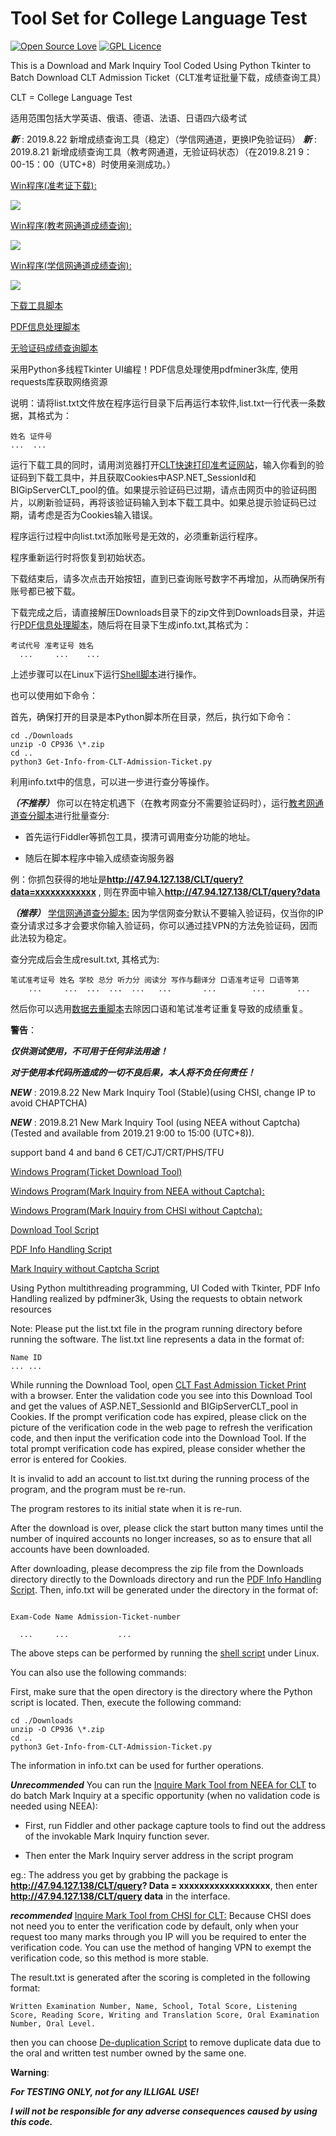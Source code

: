 # Tool Set for College Language Test

[![Open Source Love](https://badges.frapsoft.com/os/v1/open-source.svg?v=103)](https://github.com/ellerbrock/open-source-badges/)
[![GPL Licence](https://badges.frapsoft.com/os/gpl/gpl.svg?v=103)](https://opensource.org/licenses/GPL-3.0/)

This is a Download and Mark Inquiry Tool Coded Using Python Tkinter to Batch Download CLT Admission Ticket（CLT准考证批量下载，成绩查询工具）

CLT = College Language Test

适用范围包括大学英语、俄语、德语、法语、日语四六级考试

***新*** : 2019.8.22 新增成绩查询工具（稳定）（学信网通道，更换IP免验证码）
***新*** : 2019.8.21 新增成绩查询工具（教考网通道，无验证码状态）（在2019.8.21 9：00-15：00（UTC+8）时使用亲测成功。）

[Win程序(准考证下载):](Download-Tools-for-CLT-Admission-Ticket.exe) 

![](screenshoot.JPG) 

[Win程序(教考网通道成绩查询):](Inquire-Mark-Tool-from-NEEA-for-CLT.exe) 

![](screenshoot1.JPG)

[Win程序(学信网通道成绩查询):](Inquire-Mark-Tool-from-CHSI-for-CLT.exe) 

![](screenshoot2.JPG)

[下载工具脚本](Download-Tools-for-CLT-Admission-Ticket.py)

[PDF信息处理脚本](Get-Info-from-CLT-Admission-Ticket.py)

[无验证码成绩查询脚本](Inquire-Mark-Tool-for-CLT.py)

采用Python多线程Tkinter UI编程！PDF信息处理使用pdfminer3k库, 使用requests库获取网络资源

说明：请将list.txt文件放在程序运行目录下后再运行本软件,list.txt一行代表一条数据，其格式为：

```text
姓名 证件号
...  ...
```

运行下载工具的同时，请用浏览器打开[CLT快速打印准考证网站](http://CLT.etest.net.cn/Home/QuickPrintTestTicket)，输入你看到的验证码到下载工具中，并且获取Cookies中ASP.NET_SessionId和BIGipServerCLT_pool的值。如果提示验证码已过期，请点击网页中的验证码图片，以刷新验证码，再将该验证码输入到本下载工具中。如果总提示验证码已过期，请考虑是否为Cookies输入错误。

程序运行过程中向list.txt添加账号是无效的，必须重新运行程序。

程序重新运行时将恢复到初始状态。

下载结束后，请多次点击开始按钮，直到已查询账号数字不再增加，从而确保所有账号都已被下载。

下载完成之后，请直接解压Downloads目录下的zip文件到Downloads目录，并运行[PDF信息处理脚本](Get-Info-from-CLT-Admission-Ticket.py)，随后将在目录下生成info.txt,其格式为：

```text
考试代号 准考证号 姓名
  ...     ...    ...
```

上述步骤可以在Linux下运行[Shell脚本](Get-Info-from-CLT-Admission-Ticket.sh)进行操作。

也可以使用如下命令：

首先，确保打开的目录是本Python脚本所在目录，然后，执行如下命令：

```shell
cd ./Downloads
unzip -O CP936 \*.zip
cd ..
python3 Get-Info-from-CLT-Admission-Ticket.py
```

利用info.txt中的信息，可以进一步进行查分等操作。

***（不推荐）*** 你可以在特定机遇下（在教考网查分不需要验证码时），运行[教考网通道查分脚本](Inquire-Mark-Tool-from-NEEA-for-CLT.py)进行批量查分:

* 首先运行Fiddler等抓包工具，摸清可调用查分功能的地址。
  
* 随后在脚本程序中输入成绩查询服务器

例：你抓包获得的地址是**http://47.94.127.138/CLT/query?data=xxxxxxxxxxxx** , 则在界面中输入**http://47.94.127.138/CLT/query?data**

***（推荐）*** [学信网通道查分脚本:](Inquire-Mark-Tool-from-CHSI-for-CLT.py) 因为学信网查分默认不要输入验证码，仅当你的IP查分请求过多才会要求你输入验证码，你可以通过挂VPN的方法免验证码，因而此法较为稳定。

查分完成后会生成result.txt, 其格式为:

```text
笔试准考证号 姓名 学校 总分 听力分 阅读分 写作与翻译分 口语准考证号 口语等第
    ...     ...  ...  ...  ...   ...       ...        ...       ...
```

然后你可以选用[数据去重脚本](De-duplication.py)去除因口语和笔试准考证重复导致的成绩重复。

**警告**：

***仅供测试使用，不可用于任何非法用途！***

***对于使用本代码所造成的一切不良后果，本人将不负任何责任！***

***NEW*** : 2019.8.22 New Mark Inquiry Tool (Stable)(using CHSI, change IP to avoid CHAPTCHA)

***NEW*** : 2019.8.21 New Mark Inquiry Tool (using NEEA without Captcha) (Tested and available from 2019.21 9:00 to 15:00 (UTC+8)).


support band 4 and band 6 CET/CJT/CRT/PHS/TFU

[Windows Program(Ticket Download Tool)](Download-Tools-for-CLT-Admission-Ticket.exe)

[Windows Program(Mark Inquiry from NEEA without Captcha):](Inquire-Mark-Tool-from-NEEA-for-CLT.exe) 

[Windows Program(Mark Inquiry from CHSI without Captcha):](Inquire-Mark-Tool-from-CHSI-for-CLT.exe) 

[Download Tool Script](Download-Tools-for-CLT-Admission-Ticket.py)

[PDF Info Handling Script](Get-Info-from-CLT-Admission-Ticket.py)

[Mark Inquiry without Captcha Script](Inquire-Mark-Tool-for-CLT.py)

Using Python multithreading programming, UI Coded with Tkinter, PDF Info Handling realized by pdfminer3k, Using the requests to obtain network resources

Note: Please put the list.txt file in the program running directory before running the software. The list.txt line represents a data in the format of:

```text
Name ID
... ...
```

While running the Download Tool, open [CLT Fast Admission Ticket Print](http://CLT.etest.net.cn/Home/QuickPrintTestTicket) with a browser.
Enter the validation code you see into this Download Tool and get the values of ASP.NET_SessionId and BIGipServerCLT_pool in Cookies.
If the prompt verification code has expired, please click on the picture of the verification code in the web page to refresh the verification code, and then input the verification code into the Download Tool. If the total prompt verification code has expired, please consider whether the error is entered for Cookies.

It is invalid to add an account to list.txt during the running process of the program, and the program must be re-run.

The program restores to its initial state when it is re-run.

After the download is over, please click the start button many times until the number of inquired accounts no longer increases, so as to ensure that all accounts have been downloaded.

After downloading, please decompress the zip file from the Downloads directory directly to the Downloads directory and run the [PDF Info Handling Script](Get-Info-from-CLT-Admission-Ticket.py). Then, info.txt will be generated under the directory in the format of:

```text

Exam-Code Name Admission-Ticket-number

  ...     ...           ...

```

The above steps can be performed by running the [shell script](Get-Info-from-CLT-Admission-Ticket.sh) under Linux.

You can also use the following commands:

First, make sure that the open directory is the directory where the Python script is located. Then, execute the following command:

```shell
cd ./Downloads
unzip -O CP936 \*.zip
cd ..
python3 Get-Info-from-CLT-Admission-Ticket.py
```

The information in info.txt can be used for further operations.

***Unrecommended*** You can run the [Inquire Mark Tool from NEEA for CLT](Inquire-Mark-Tool-from-NEEA-for-CLT.py) to do batch Mark Inquiry at a specific opportunity (when no validation code is needed using NEEA):

* First, run Fiddler and other package capture tools to find out the address of the invokable Mark Inquiry function sever.

* Then enter the Mark Inquiry server address in the script program

eg.: The address you get by grabbing the package is **http://47.94.127.138/CLT/query? Data = xxxxxxxxxxxxxxxxxx**, then enter **http://47.94.127.138/CLT/query data** in the interface.

***recommended*** [Inquire Mark Tool from CHSI for CLT:](Inquire-Mark-Tool-from-CHSI-for-CLT.py) Because CHSI does not need you to enter the verification code by default, only when your request too many marks through you IP will you be required to enter the verification code. You can use the method of hanging VPN to exempt the verification code, so this method is more stable.

The result.txt is generated after the scoring is completed in the following format:

```text
Written Examination Number, Name, School, Total Score, Listening Score, Reading Score, Writing and Translation Score, Oral Examination Number, Oral Level.

```

then you can choose [De-duplication Script](De-duplication.py) to remove duplicate data due to the oral and written test number owned by the same one.

**Warning**:

***For TESTING ONLY, not for any ILLIGAL USE!***

***I will not be responsible for any adverse consequences caused by using this code.***
